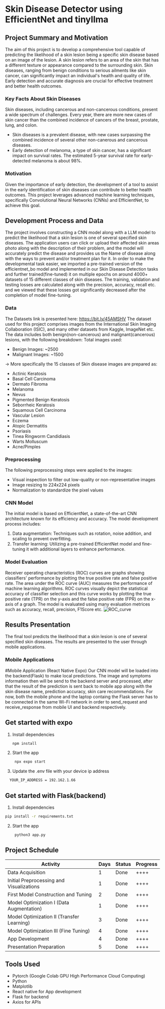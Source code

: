 # Skin Disease Detector using EfficientNet and tinyllma

## Project Summary and Motivation
The aim of this project is to develop a comprehensive tool capable of predicting the likelihood of a skin lesion being a specific skin disease based on an image of the lesion. A skin lesion refers to an area of the skin that has a different texture or appearance compared to the surrounding skin. Skin diseases, ranging from benign conditions to serious ailments like skin cancer, can significantly impact an individual's health and quality of life. Early detection and accurate diagnosis are crucial for effective treatment and better health outcomes.
### Key Facts About Skin Diseases
Skin diseases, including cancerous and non-cancerous conditions, present a wide spectrum of challenges.
Every year, there are more new cases of skin cancer than the combined incidence of cancers of the breast, prostate, lung, and colon.
- Skin diseases is a prevalent disease, with new cases surpassing the combined incidence of several other non-canerous and cancerous diseases.
- Early detection of melanoma, a type of skin cancer, has a significant impact on survival rates. The estimated 5-year survival rate for early-detected melanoma is about 98%.

### Motivation

Given the importance of early detection, the development of a tool to assist in the early identification of skin diseases can contribute to better health outcomes.
This project leverages advanced machine learning techniques, specifically Convolutional Neural Networks (CNNs) and EfficientNet, to achieve this goal.

## Development Process and Data

The project involves constructing a CNN model along with a LLM model to predict the likelihood that a skin lesion is one of several specified skin diseases.
The application users can click or upload their affected skin areas photo along with the description of their problem, and the model will accurately predict the disease and provides
us the Name of disease along with the ways to prevent and/or treatment plan for it.
In order to make the developmental task easier, we imported a pre-trained version of the efficientnet_bo model and implemented in our Skin Disease Detection tasks and further trained(fine-tuned) it on multiple epochs on around 4000+ datasets of 15 different classes of skin diseases.
The training, validation and testing losses are calculated along with the precision, accuracy, recall etc. and we viewed that these losses got significantly decreased after the completion of model
fine-tuning.

### Data
The Datasets link is presented here: 
  https://bit.ly/45AMSHV
The dataset used for this project comprises images from the International Skin Imaging Collaboration (ISIC), and many other datasets from Kaggle, ImageNet etc.
The data includes both benign(non-cancerous) and malignant(cancerous) lesions, with the following breakdown:
Total images used:
- Benign Images: ~2500
- Malignant Images: ~1500
  
-> More specifically the 15 classes of Skin disease images are prepared as:  
- Actinic Keratosis  
- Basal Cell Carcinoma  
- Dermato Fibroma  
- Melanoma  
- Nevus  
- Pigmented Benign Keratosis  
- Seborrheic Keratosis  
- Squamous Cell Carcinoma  
- Vascular Lesion  
- Eczema  
- Atopic Dermatitis  
- Psoriasis  
- Tinea Ringworm Candidiasis  
- Warts Molluscum  
- Acne/Pimples  


### Preprocessing

The following preprocessing steps were applied to the images:

- Visual inspection to filter out low-quality or non-representative images
- Image resizing to 224x224 pixels
- Normalization to standardize the pixel values

### CNN Model

The initial model is based on EfficientNet, a state-of-the-art CNN architecture known for its efficiency and accuracy. The model development process includes:

1. Data augmentation: Techniques such as rotation, noise addition, and scaling to prevent overfitting.
2. Transfer learning: Utilizing a pre-trained EfficientNet model and fine-tuning it with additional layers to enhance performance.

### Model Evaluation
Receiver operating characteristics (ROC) curves are graphs showing classifiers' performance by plotting the true positive rate and false positive rate. The area under the ROC curve (AUC) measures the performance of machine learning algorithms. ROC curves visually depict the statistical accuracy of classifier selection and this curve works by plotting the true positive rate (TPR) on the y-axis and the false positive rate (FPR) on the x-axis of a graph.
The model is evaluated using many evaluation metrices such as accuracy, recall, precision, F1Score etc. 
![ROC_curve](https://github.com/karkidivya/Viveka-Hackathon/assets/83759652/418fa691-310b-4b39-9b6a-108c82938666)


## Results Presentation

The final tool predicts the likelihood that a skin lesion is one of several specified skin diseases. The results are presented to the user through mobile applications.

### Mobile Applications
  #Mobile Application (React Native Expo)
Our CNN model will be loaded into the backend(Flask) to make local predictions. The image and symptoms information then will be send to the backend server and processed, after that the result of the prediction is sent back to mobile app along with the skin disease name, prediction accuracy, skin care recommendations.
For now, both the mobile phone and the laptop containg the Flask server has to be connected in the same Wi-Fi network in order to send_request and receive_response from mobile UI and backend respectively.

## Get started with expo
1. Install dependencies
   ```bash
   npm install
   ```
2. Start the app
   ```bash
    npx expo start
   ```
3. Update the .env file with your device ip address
  ```bash
    YOUR_IP_ADDRESS = 192.162.1.66 
   ```
## Get started with Flask(backend)
   1. Install dependencies
   ```bash
   pip install -r requirements.txt
   ```
2. Start the app
   ```bash
    python3 app.py
   ```

## Project Schedule

| Activity                           | Days | Status | Progress |
|------------------------------------|------|--------|----------|
| Data Acquisition                   | 1    | Done   | ++++     |
| Initial Preprocessing and Visualizations | 1 | Done | ++++ |
| First Model Construction and Tuning | 2 | Done | ++++ |
| Model Optimization I (Data Augmentation) | 1 | Done | ++++ |
| Model Optimization II (Transfer Learning) | 3| Done | ++++ |
| Model Optimization III (Fine Tuning) | 4| Done | ++++ |
| App Development            | 4   | Done| ++++     |
| Presentation Preparation           | 5   | Done   | ++++     |

## Tools Used

- Pytorch (Google Colab GPU High Performance Cloud Computing)
- Python
- Matplotlib
- React native for App development
- Flask for backend
- Axios for APIs




